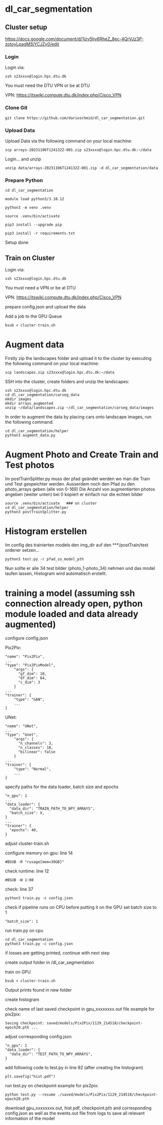 # dl_car_segmentation

## Cluster setup

https://docs.google.com/document/d/1jzy5hv6RheZ_8ec-4QrVJz3P-zotoyLpagMSiYCJZy0/edit

### Login

Login via:

```
ssh s23xxxx@login.hpc.dtu.dk
```

You must need the DTU VPN or be at DTU

VPN: https://itswiki.compute.dtu.dk/index.php/Cisco_VPN

### Clone Git

```
git clone https://github.com/darioschmid/dl_car_segmentation.git
```

### Upload Data

Upload Data via the following command on your local machine:

```
scp arrays-20231106T124132Z-001.zip s23xxxx@login.hpc.dtu.dk:~/data
```

Login…
and unzip

```
unzip data/arrays-20231106T124132Z-001.zip -d dl_car_segmentation/data
```

### Prepare Python

```
cd dl_car_segmentation

module load python3/3.10.12

python3 -m venv .venv

source .venv/bin/activate

pip3 install --upgrade pip

pip3 install -r requirements.txt
```

Setup done

## Train on Cluster

Login via:

```
ssh s23xxxx@login.hpc.dtu.dk
```

You must need a VPN or be at DTU

VPN: https://itswiki.compute.dtu.dk/index.php/Cisco_VPN

prepare config.json and upload the data

Add a job to the GPU Queue

```
bsub < cluster-train.sh
```

# Augment data

Firstly zip the landscapes folder and upload it to the cluster by executing the following command on your local machine:

```
scp landscapes.zip s23xxxx@login.hpc.dtu.dk:~/data
```

SSH into the cluster, create folders and unzip the landscapes:

```
ssh s23xxxx@login.hpc.dtu.dk
cd dl_car_segmentation/carseg_data
mkdir images
mkdir arrays_augmented
unzip ~/data/landscapes.zip ~/dl_car_segmentation/carseg_data/images
```

In order to augment the data by placing cars onto landscape images, run the following command:

```
cd dl_car_segmentation/helper
python3 augment_data.py
```
# Augment Photo and Create Train and Test photos
Im postTrainSplitter.py muss der pfad geändet werden wo man die Train und Test gespeichter werden.
Ausserdem noch den Pfad zu den photo_arrays geben (alle von 0-169)
Die Anzahl von augmentierten photos angeben (weiter unten) bei 0 kopiert er einfach nur die echten bilder

```
source .venv/bin/activate   ### on cluster
cd dl_car_segmentation/helper
python3 postTrainSplitter.py
```

# Histogram erstellen
Im config des trainierten models den img_dir auf den ***/postTrain/test ordener setzen...
```
python3 test.py -r pfad_zu_model_pth
```
Nun sollte er alle 34 test bilder (photo_1-photo_34) nehmen und das model laufen lassen, Histogram wird automatisch erstellt.

# training a model (assuming ssh connection already open, python module loaded and data already augmented)
configure config.json

Pix2Pix:
```
"name": "Pix2Pix",
...
"type": "Pix2PixModel",
    "args": {
      "gf_dim": 10,
      "df_dim": 64,
      "c_dim": 3
    }
...
"trainer": {
    "type": "GAN",
    ...
}
```

UNet:
```
"name": "UNet",
...
"type": "Unet",
    "args": {
      "n_channels": 3,
      "n_classes": 10,
      "bilinear": false
    }
...
"trainer": {
    "type": "Normal",
    ...
}
```

specify paths for the data loader, batch size and epochs
```
"n_gpu": 1
...
"data_loader": {
  "data_dir": "TRAIN_PATH_TO_NPY_ARRAYS",
  "batch_size": X,
}
...
"trainer": {
  "epochs": 40,
}
```

adjust cluster-train.sh

configure memory on gpu: line 14
```
#BSUB -R "rusage[mem=30GB]"
```

check runtime: line 12
```
#BSUB -W 1:00
```

check: line 37
```
python3 train.py -c config.json
```

check if pipeline runs on CPU before putting it on the GPU
set batch size to 1
```
"batch_size": 1
```

run train.py on cpu
```
cd dl_car_segmentation
python3 train.py -c config.json
```

if losses are getting printed, continue with next step

create output folder in /dl_car_segmentation

train on GPU
```
bsub < cluster-train.sh
```
Output prints found in new folder 

create histogram

check name of last saved checkpoint in gpu_xxxxxxxx.out file
example for pix2pix:
```
Saving checkpoint: saved/models/Pix2Pix/1129_214518/checkpoint-epoch20.pth ...
```

adjust corresponding config.json
```
"n_gpu": 1
"data_loader": {
  "data_dir": "TEST_PATH_TO_NPY_ARRAYS",
}
```

add following code to test.py in line 92 (after creating the histogram)
```
plt.savefig("hist.pdf")
```

run test.py on checkpoint
example for pix2pix:
```
python test.py --resume ./saved/models/Pix2Pix/1129_214518/checkpoint-epoch20.pth
```

download gpu_xxxxxxxx.out, hist.pdf, checkpoint.pth and corresponding config.json as well as the events.out file from logs to save all relevant information of the model  

